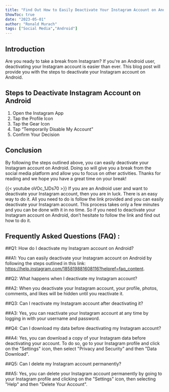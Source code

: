 ```yaml
---
title: "Find Out How to Easily Deactivate Your Instagram Account on Android - Here's the Link!"
ShowToc: true 
date: "2023-05-01"
author: "Ronald Murach" 
tags: ["Social Media","Android"]
---
```

## Introduction

Are you ready to take a break from Instagram? If you're an Android user, deactivating your Instagram account is easier than ever. This blog post will provide you with the steps to deactivate your Instagram account on Android.

## Steps to Deactivate Instagram Account on Android

1. Open the Instagram App
2. Tap the Profile Icon
3. Tap the Gear Icon
4. Tap “Temporarily Disable My Account”
5. Confirm Your Decision

## Conclusion

By following the steps outlined above, you can easily deactivate your Instagram account on Android. Doing so will give you a break from the social media platform and allow you to focus on other activities. Thanks for reading and we hope you have a great time on your break!

{{< youtube oVOc_1JDs70 >}} 
If you are an Android user and want to deactivate your Instagram account, then you are in luck. There is an easy way to do it. All you need to do is follow the link provided and you can easily deactivate your Instagram account. This process takes only a few minutes and you can be done with it in no time. So if you need to deactivate your Instagram account on Android, don’t hesitate to follow the link and find out how to do it.

## Frequently Asked Questions (FAQ) :
##Q1: How do I deactivate my Instagram account on Android?

##A1: You can easily deactivate your Instagram account on Android by following the steps outlined in this link: https://help.instagram.com/185819881608116?helpref=faq_content.

##Q2: What happens when I deactivate my Instagram account?

##A2: When you deactivate your Instagram account, your profile, photos, comments, and likes will be hidden until you reactivate it.

##Q3: Can I reactivate my Instagram account after deactivating it?

##A3: Yes, you can reactivate your Instagram account at any time by logging in with your username and password.

##Q4: Can I download my data before deactivating my Instagram account?

##A4: Yes, you can download a copy of your Instagram data before deactivating your account. To do so, go to your Instagram profile and click on the "Settings" icon, then select "Privacy and Security" and then "Data Download".

##Q5: Can I delete my Instagram account permanently?

##A5: Yes, you can delete your Instagram account permanently by going to your Instagram profile and clicking on the "Settings" icon, then selecting "Help" and then "Delete Your Account".


